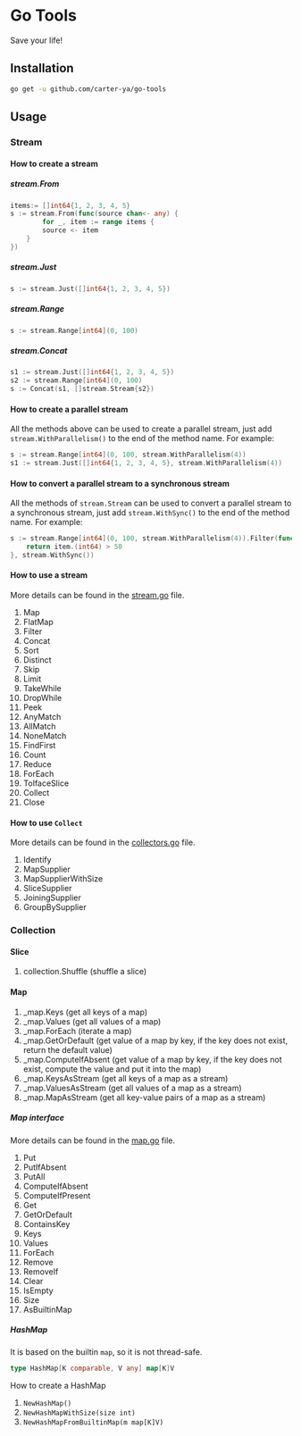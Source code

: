 # Go Tools
Save your life!

## Installation
```bash
go get -u github.com/carter-ya/go-tools
```

## Usage
### Stream
#### How to create a stream
##### stream.From
```go
items:= []int64{1, 2, 3, 4, 5}
s := stream.From(func(source chan<- any) {
	    for _, item := range items {
        source <- item
    }
})
```

##### stream.Just
```go
s := stream.Just([]int64{1, 2, 3, 4, 5})
```

##### stream.Range
```go
s := stream.Range[int64](0, 100)
```

##### stream.Concat
```go
s1 := stream.Just([]int64{1, 2, 3, 4, 5})
s2 := stream.Range[int64](0, 100)
s := Concat(s1, []stream.Stream{s2})
```

#### How to create a parallel stream
All the methods above can be used to create a parallel stream, 
just add `stream.WithParallelism()` to the end of the method name.
For example:
```go
s := stream.Range[int64](0, 100, stream.WithParallelism(4))
s1 := stream.Just([]int64{1, 2, 3, 4, 5}, stream.WithParallelism(4))
```

#### How to convert a parallel stream to a synchronous stream
All the methods of `stream.Stream` can be used to convert a parallel stream to a synchronous stream,
just add `stream.WithSync()` to the end of the method name.
For example:
```go
s := stream.Range[int64](0, 100, stream.WithParallelism(4)).Filter(func(item any) bool {
    return item.(int64) > 50
}, stream.WithSync())
```

#### How to use a stream
More details can be found in the [stream.go](stream/stream.go) file.
1. Map
2. FlatMap
3. Filter
4. Concat
5. Sort
6. Distinct
7. Skip
8. Limit
9. TakeWhile
10. DropWhile
11. Peek
12. AnyMatch
13. AllMatch
14. NoneMatch
15. FindFirst
16. Count
17. Reduce
18. ForEach
19. ToIfaceSlice
20. Collect
21. Close

#### How to use `Collect`
More details can be found in the [collectors.go](stream/collectors.go) file.
1. Identify
2. MapSupplier
3. MapSupplierWithSize
4. SliceSupplier
5. JoiningSupplier
6. GroupBySupplier

### Collection
#### Slice
1. collection.Shuffle (shuffle a slice)
#### Map
1. _map.Keys (get all keys of a map)
2. _map.Values (get all values of a map)
3. _map.ForEach (iterate a map)
4. _map.GetOrDefault (get value of a map by key, if the key does not exist, return the default value)
5. _map.ComputeIfAbsent (get value of a map by key, if the key does not exist, compute the value and put it into the map)
6. _map.KeysAsStream (get all keys of a map as a stream)
7. _map.ValuesAsStream (get all values of a map as a stream)
8. _map.MapAsStream (get all key-value pairs of a map as a stream)

##### Map interface
More details can be found in the [map.go](collection/map/map.go) file.
1. Put
2. PutIfAbsent
3. PutAll
4. ComputeIfAbsent
5. ComputeIfPresent
6. Get
7. GetOrDefault
8. ContainsKey
9. Keys
10. Values
11. ForEach
12. Remove
13. RemoveIf
14. Clear
15. IsEmpty
16. Size
17. AsBuiltinMap

##### HashMap
It is based on the builtin `map`, so it is not thread-safe.
```go
type HashMap[K comparable, V any] map[K]V
```
How to create a HashMap
1. `NewHashMap()`
2. `NewHashMapWithSize(size int)`
3. `NewHashMapFromBuiltinMap(m map[K]V)`